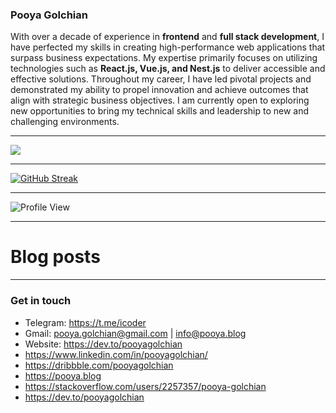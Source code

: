 ### Pooya Golchian

With over a decade of experience in **frontend** and **full stack development**, I have perfected my skills in creating high-performance web applications that surpass business expectations. My expertise primarily focuses on utilizing technologies such as **React.js, Vue.js, and Nest.js** to deliver accessible and effective solutions. Throughout my career, I have led pivotal projects and demonstrated my ability to propel innovation and achieve outcomes that align with strategic business objectives. I am currently open to exploring new opportunities to bring my technical skills and leadership to new and challenging environments.

---

<picture>
  <source
    srcset="https://github-readme-stats.vercel.app/api?username=pooyagolchian&show_icons=true&theme=dark"
    media="(prefers-color-scheme: dark)"
  />
  <source
    srcset="https://github-readme-stats.vercel.app/api?username=pooyagolchian&show_icons=true"
    media="(prefers-color-scheme: light), (prefers-color-scheme: no-preference)"
  />
  <img src="https://github-readme-stats.vercel.app/api?username=pooyagolchian&show_icons=true" />
</picture>

---

[![GitHub Streak](https://streak-stats.demolab.com?user=pooyagolchian&theme=react)](https://git.io/streak-stats)

---

![Profile View](https://hit.yhype.me/github/profile?user_id=8122611)

---

# Blog posts
<!-- BLOG-POST-LIST:START -->
<!-- BLOG-POST-LIST:END -->

---

### Get in touch

- Telegram: <https://t.me/icoder>
- Gmail: <pooya.golchian@gmail.com> | <info@pooya.blog>
- Website: <https://dev.to/pooyagolchian>
- <https://www.linkedin.com/in/pooyagolchian/>
- <https://dribbble.com/pooyagolchian>
- <https://pooya.blog>
- <https://stackoverflow.com/users/2257357/pooya-golchian>
- <https://dev.to/pooyagolchian>
